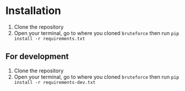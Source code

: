 # Installation

1. Clone the repository
2. Open your terminal, go to where you cloned `bruteforce` then run
   `pip install -r requirements.txt`

## For development

1. Clone the repository
2. Open your terminal, go to where you cloned `bruteforce` then run
   `pip install -r requirements-dev.txt`
